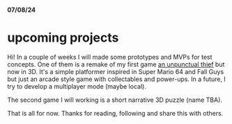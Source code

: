 #### 07/08/24
# upcoming projects

Hi! In a couple of weeks I will made some prototypes and MVPs for test concepts. One of them is a remake of my first game [an unpunctual thief](https://indddx.itch.io/an-unpunctual-thief) but now in 3D. It's a simple platformer inspired in Super Mario 64 and Fall Guys but just an arcade  style game with collectables and power-ups. In a future, I try to develop a multiplayer mode (maybe local).

The second game I will working is a short narrative 3D puzzle (name TBA).

That is all for now. Thanks for reading, following and share this with others.